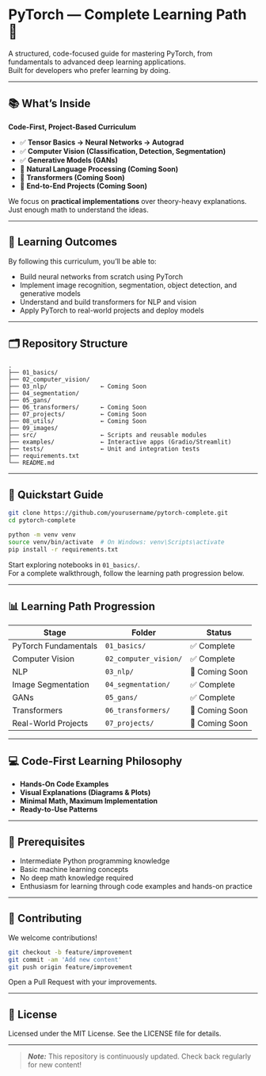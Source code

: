 # PyTorch — Complete Learning Path 🚀

A structured, code-focused guide for mastering PyTorch, from fundamentals to advanced deep learning applications.  
Built for developers who prefer learning by doing.

---

## 📚 What’s Inside

**Code-First, Project-Based Curriculum**

- ✅ **Tensor Basics → Neural Networks → Autograd**
- ✅ **Computer Vision (Classification, Detection, Segmentation)**
- ✅ **Generative Models (GANs)**
- 🔄 **Natural Language Processing (Coming Soon)**
- 🔄 **Transformers (Coming Soon)**
- 🔄 **End-to-End Projects (Coming Soon)**

We focus on **practical implementations** over theory-heavy explanations.  
Just enough math to understand the ideas.

---

## 🎯 Learning Outcomes

By following this curriculum, you’ll be able to:

- Build neural networks from scratch using PyTorch
- Implement image recognition, segmentation, object detection, and generative models
- Understand and build transformers for NLP and vision
- Apply PyTorch to real-world projects and deploy models

---

## 🗂️ Repository Structure

```plaintext
.
├── 01_basics/
├── 02_computer_vision/
├── 03_nlp/               ← Coming Soon
├── 04_segmentation/
├── 05_gans/
├── 06_transformers/      ← Coming Soon
├── 07_projects/          ← Coming Soon
├── 08_utils/             ← Coming Soon
├── 09_images/
├── src/                  ← Scripts and reusable modules
├── examples/             ← Interactive apps (Gradio/Streamlit)
├── tests/                ← Unit and integration tests
├── requirements.txt
└── README.md
```

---

## 🚀 Quickstart Guide

```bash
git clone https://github.com/yourusername/pytorch-complete.git
cd pytorch-complete

python -m venv venv
source venv/bin/activate  # On Windows: venv\Scripts\activate
pip install -r requirements.txt
```

Start exploring notebooks in `01_basics/`.  
For a complete walkthrough, follow the learning path progression below.

---

## 📊 Learning Path Progression

| Stage                | Folder                | Status         |
| -------------------- | --------------------- | -------------- |
| PyTorch Fundamentals | `01_basics/`          | ✅ Complete    |
| Computer Vision      | `02_computer_vision/` | ✅ Complete    |
| NLP                  | `03_nlp/`             | 🔄 Coming Soon |
| Image Segmentation   | `04_segmentation/`    | ✅ Complete    |
| GANs                 | `05_gans/`            | ✅ Complete    |
| Transformers         | `06_transformers/`    | 🔄 Coming Soon |
| Real-World Projects  | `07_projects/`        | 🔄 Coming Soon |

---

## 💻 Code-First Learning Philosophy

- **Hands-On Code Examples**
- **Visual Explanations (Diagrams & Plots)**
- **Minimal Math, Maximum Implementation**
- **Ready-to-Use Patterns**

---

## 🔧 Prerequisites

- Intermediate Python programming knowledge
- Basic machine learning concepts
- No deep math knowledge required
- Enthusiasm for learning through code examples and hands-on practice

---

## 🤝 Contributing

We welcome contributions!

```bash
git checkout -b feature/improvement
git commit -am 'Add new content'
git push origin feature/improvement
```

Open a Pull Request with your improvements.

---

## 📝 License

Licensed under the MIT License. See the LICENSE file for details.

---

> **_Note:_** This repository is continuously updated. Check back regularly for new content!
